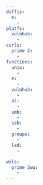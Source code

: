 ```yaml
---
diffis:
  e:
    -
platfs:
  vulnhub:
    -
curls:
  prime 2:
    -
functions:
  unix:
    -
  e:
    -
  vulnhub:
    -
  al:
    -
  smb:
    -
  ssh:
    -
  groups:
    -
  lxd:
    -

wals:
  prime 2wu:
    -
---
```

